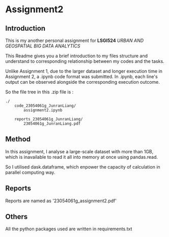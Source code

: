 # Assignment2

## Introduction

This is my another personal assignment for **LSGI524** _URBAN AND GEOSPATIAL BIG DATA ANALYTICS_

This Readme gives you a brief introduction to my files structure and understand to corresponding relationship between my codes and the tasks.

Unlike Assignment 1, due to the larger dataset and longer execution time in Assignment 2, a .ipynb code format was submitted. In .ipynb, each line's output can be observed alongside the corresponding execution outcome.

So the file tree in this .zip file is :

    ./
        code_23054061g_JunranLiang/
            assignment2.ipynb
    
        reports_23054061g_JunranLiang/
            23054061g_JunranLiang.pdf

## Method

In this assignment, I analyse a large-scale dataset with more than 1GB, which is inavailable to read it all into memory at once using pandas.read.

So I utilised dask.dataframe, which enpower the capacity of calculation in parallel computing way.

## Reports

Reports are named as '23054061g_assignment2.pdf'

## Others

All the python packages used are written in requirements.txt
